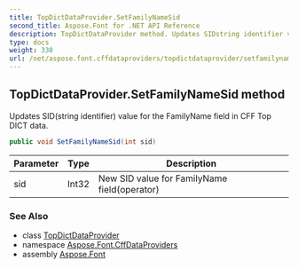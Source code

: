 ```yaml
---
title: TopDictDataProvider.SetFamilyNameSid
second_title: Aspose.Font for .NET API Reference
description: TopDictDataProvider method. Updates SIDstring identifier value for the FamilyName field in CFF Top DICT data
type: docs
weight: 330
url: /net/aspose.font.cffdataproviders/topdictdataprovider/setfamilynamesid/
---
```

## TopDictDataProvider.SetFamilyNameSid method

Updates SID(string identifier) value for the FamilyName field in CFF Top DICT data.

```csharp
public void SetFamilyNameSid(int sid)
```

| Parameter | Type | Description |
| --- | --- | --- |
| sid | Int32 | New SID value for FamilyName field(operator) |

### See Also

* class [TopDictDataProvider](../)
* namespace [Aspose.Font.CffDataProviders](../../../aspose.font.cffdataproviders/)
* assembly [Aspose.Font](../../../)


